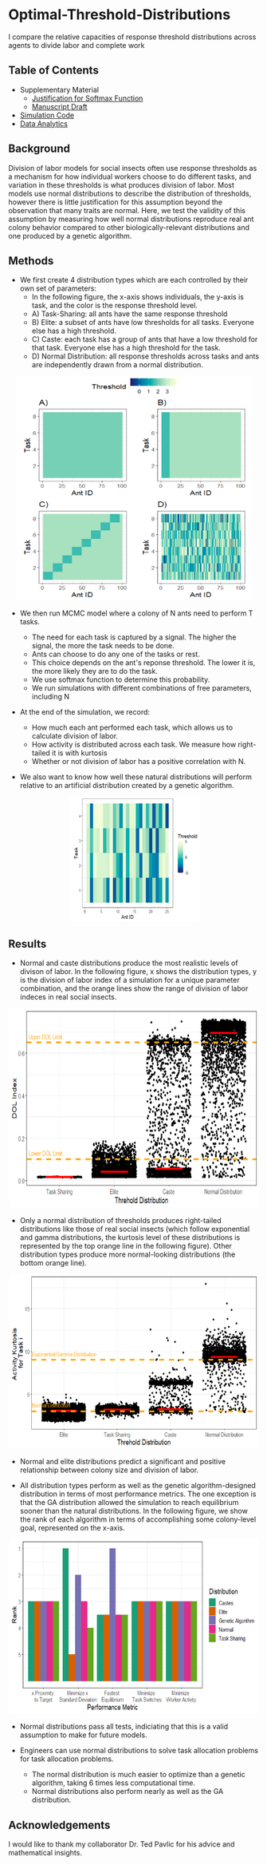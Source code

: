 # Optimal-Threshold-Distributions
I compare the relative capacities of response threshold distributions across agents to divide labor and complete work 

## Table of Contents

* Supplementary Material
  - [Justification for Softmax Function](https://github.com/colinmichaellynch/Optimal-Threshold-Distributions/blob/main/Modeling%20response%20thresholds%20for%20multiple%20simultaneous%20stimuli%20using%20a%20Boltzmann-sampling%20approach.docx)
  - [Manuscript Draft](https://github.com/colinmichaellynch/Optimal-Threshold-Distributions/blob/main/Independent%20and%20normally-distributed%20response%20thresholds%20are%20biologically%20feasible%20for%20social%20insects.docx)
* [Simulation Code](https://github.com/colinmichaellynch/Optimal-Threshold-Distributions/blob/main/masterScriptContinuousVariable.m)
* [Data Analytics](https://github.com/colinmichaellynch/Optimal-Threshold-Distributions/blob/main/matrixAnalysisFinal.R)

## Background 

Division of labor models for social insects often use response thresholds as a mechanism for how individual workers choose to do different tasks, and variation in these thresholds is what produces division of labor. Most models use normal distributions to describe the distribution of thresholds, however there is little justification for this assumption beyond the observation that many traits are normal. Here, we test the validity of this assumption by measuring how well normal distributions reproduce real ant colony behavior compared to other biologically-relevant distributions and one produced by a genetic algorithm. 

## Methods

* We first create 4 distribution types which are each controlled by their own set of parameters:
  - In the following figure, the x-axis shows individuals, the y-axis is task, and the color is the response threshold level. 
  - A) Task-Sharing: all ants have the same response threshold
  - B) Elite: a subset of ants have low thresholds for all tasks. Everyone else has a high threshold.
  - C) Caste: each task has a group of ants that have a low threshold for that task. Everyone else has a high threshold for the task.
  - D) Normal Distribution: all response thresholds across tasks and ants are independently drawn from a normal distribution. 

<p align="center">
  <img width="475" height="450" src=/Images/distributionTypes.png>
</p>

* We then run MCMC model where a colony of N ants need to perform T tasks.
  - The need for each task is captured by a signal. The higher the signal, the more the task needs to be done. 
  - Ants can choose to do any one of the tasks or rest. 
  - This choice depends on the ant's reponse threshold. The lower it is, the more likely they are to do the task. 
  - We use softmax function to determine this probability. 
  - We run simulations with different combinations of free parameters, including N
  
* At the end of the simulation, we record:
  - How much each ant performed each task, which allows us to calculate division of labor. 
  - How activity is distributed across each task. We measure how right-tailed it is with kurtosis
  - Whether or not division of labor has a positive correlation with N.
  
* We also want to know how well these natural distributions will perform relative to an artificial distribution created by a genetic algorithm. 

<p align="center">
  <img width="260" height="250" src=/Images/gaDist.png>
</p>

## Results

* Normal and caste distributions produce the most realistic levels of divison of labor. In the following figure, x shows the distribution types, y is the division of labor index of a simulation for a unique parameter combination, and the orange lines show the range of division of labor indeces in real social insects.

<p align="center">
  <img width="500" height="400" src=/Images/dol.png>
</p>

* Only a normal distribution of thresholds produces right-tailed distributions like those of real social insects (which follow exponential and gamma distributions, the kurtosis level of these distributions is represented by the top orange line in the following figure). Other distribution types produce more normal-looking distributions (the bottom orange line). 

<p align="center">
  <img width="500" height="350" src=/Images/activity.png>
</p>

* Normal and elite distributions predict a significant and positive relationship between colony size and division of labor. 

* All distribution types perform as well as the genetic algorithm-designed distribution in terms of most performance metrics. The one exception is that the GA distribution allowed the simulation to reach equilibrium sooner than the natural distributions. In the following figure, we show the rank of each algorithm in terms of accomplishing some colony-level goal, represented on the x-axis. 

<p align="center">
  <img width="500" height="350" src=/Images/ranks.png>
</p>

* Normal distributions pass all tests, indiciating that this is a valid assumption to make for future models. 

* Engineers can use normal distributions to solve task allocation problems for task allocation problems.
  - The normal distribution is much easier to optimize than a genetic algorithm, taking 6 times less computational time. 
  - Normal distributions also perform nearly as well as the GA distribution.  

## Acknowledgements

I would like to thank my collaborator Dr. Ted Pavlic for his advice and mathematical insights. 
